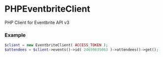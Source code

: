# PHPEventbriteClient
PHP Client for Eventbrite API v3

### Example

```php
$client = new EventbriteClient( ACCESS_TOKEN );
$attendees = $client->events()->id( 24659635063 )->attendees()->get();
```
